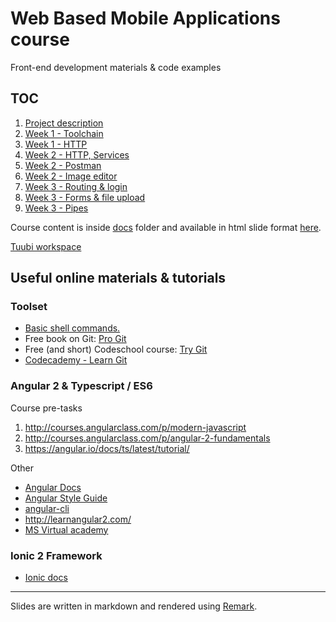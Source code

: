 # Web Based Mobile Applications course

Front-end development materials & code examples

## TOC

1. [Project description](docs/project.md)
1. [Week 1 - Toolchain](docs/w1-toolchain.md)
1. [Week 1 - HTTP](docs/w1-http.md)
1. [Week 2 - HTTP, Services](docs/w2-services.md)
1. [Week 2 - Postman](docs/w2-postman.md)
1. [Week 2 - Image editor](docs/w2-image-editor.md)
1. [Week 3 - Routing & login](docs/w3-login.md)
1. [Week 3 - Forms & file upload](docs/w3-upload.md)
1. [Week 3 - Pipes](docs/w3-pipe.md)

Course content is inside [docs](docs/) folder and available in html slide format [here](https://mattpe.github.io/wbma/).

[Tuubi workspace](https://tuubi.metropolia.fi/portal/group/tuubi/etusivu/yleiset-tyokalut/tyotilat?p_p_id=Workspaces_WAR_workspaces&p_p_lifecycle=0&p_p_state=normal&p_p_mode=view&_Workspaces_WAR_workspaces_workspaceId=340002469)

## Useful online materials & tutorials

### Toolset

- [Basic shell commands.](https://www-xray.ast.cam.ac.uk/~jss/lecture/computing/notes/out/commands_basic/)
- Free book on Git: [Pro Git](http://git-scm.com/book/en/v2)
- Free (and short) Codeschool course: [Try Git](https://www.codeschool.com/courses/try-git)
- [Codecademy - Learn Git](https://www.codecademy.com/learn/learn-git)

### Angular 2 & Typescript / ES6

Course pre-tasks

1. <http://courses.angularclass.com/p/modern-javascript>
2. <http://courses.angularclass.com/p/angular-2-fundamentals>
3. <https://angular.io/docs/ts/latest/tutorial/>

Other

- [Angular Docs](https://angular.io/docs/ts/latest/)
- [Angular Style Guide](https://angular.io/styleguide)
- [angular-cli](https://github.com/angular/angular-cli#installation)
- <http://learnangular2.com/>
- [MS Virtual academy](https://mva.microsoft.com/en-US/training-courses/introduction-to-angular-20-16540)

### Ionic 2 Framework

- [Ionic docs](https://ionicframework.com/docs/)

---

Slides are written in markdown and rendered using [Remark](https://github.com/gnab/remark/wiki). 
